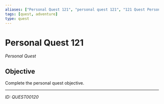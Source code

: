 ```yaml
---
aliases: ["Personal Quest 121", "personal quest 121", "121 Quest Personal"]
tags: [quest, adventure]
type: quest
---
```


# Personal Quest 121

*Personal Quest*

## Objective
Complete the personal quest objective.

---
*ID: QUEST00120*
